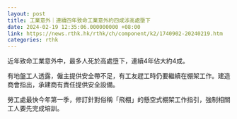 ```yaml
---
layout: post
title: 工業意外｜連續四年致命工業意外約四成涉高處墮下
date: 2024-02-19 12:35:06.000000000 +08:00
link: https://news.rthk.hk/rthk/ch/component/k2/1740902-20240219.htm
categories: rthk
---
```


近年致命工業意外中，最多人死於高處墮下，連續4年佔大約4成。

有地盤工人透露，僱主提供安全帶不足，有工友趕工時仍要繼續在棚架工作。建造商會指出，承建商有責任提供安全設備。

勞工處最快今年第一季，修訂針對俗稱「飛棚」的懸空式棚架工作指引，強制相關工人要先完成培訓。
